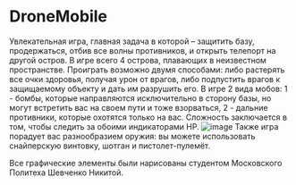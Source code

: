 # DroneMobile
Увлекательная игра, главная задача в которой – защитить базу, продержаться, отбив все волны противников, и открыть телепорт на другой остров. В игре всего 4 острова, плавающих в неизвестном пространстве.
Проиграть возможно двумя способами: либо растерять все очки здоровья, получая урон от врагов, либо подпустить врагов к защищаемому объекту и дать им разрушить его.
В игре 2 вида мобов:
1 - бомбы, которые направляются исключительно в сторону базы, но могут встретить вас на своем пути и тоже взорваться,
2 - дальние противники, которые охотятся только на вас. Сложность заключается в том, чтобы следить за обоими индикаторами HP.
![image](https://user-images.githubusercontent.com/51047366/186430802-9866d591-0832-4636-917b-3688f13420f9.png)
Также игра порадует вас разнообразием оружия: вы можете использовать снайперскую винтовку, шотган и пистолет-пулемёт.

Все графические элементы были нарисованы студентом Московского Политеха Шевченко Никитой.

